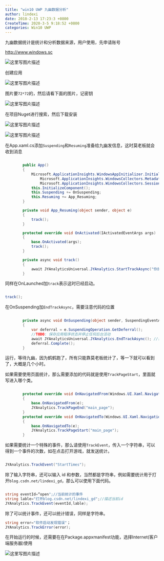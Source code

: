 ```yaml
---
title: "win10 UWP 九幽数据分析"
author: lindexi
date: 2018-2-13 17:23:3 +0800
CreateTime: 2020-3-5 9:18:52 +0800
categories: Win10 UWP
---
```


九幽数据统计是统计和分析数据来源，用户使用，先申请账号

<!--more-->



<div id="toc"></div>

http://www.windows.sc

![这里写图片描述](image/201611220331168.png)

创建应用

![这里写图片描述](image/201611220345291.png)

图片要`72*72`的，然后请看下面的图片，记密钥

![这里写图片描述](image/201611220348976.png)

在项目Nuget进行搜索，然后下载安装

![这里写图片描述](image/201611220373361.png)

![这里写图片描述](image/20161122037747.png)

在App.xaml.cs添加`Suspending`和`Resuming`准备给九幽发信息，这时莫老板就会收到消息


```csharp

        public App()
        {
            Microsoft.ApplicationInsights.WindowsAppInitializer.InitializeAsync(
                Microsoft.ApplicationInsights.WindowsCollectors.Metadata |
                Microsoft.ApplicationInsights.WindowsCollectors.Session);
            this.InitializeComponent();
            this.Suspending += OnSuspending;
            this.Resuming += App_Resuming;
        }

        private void App_Resuming(object sender, object e)
        {
            track();
        }

        protected override void OnActivated(IActivatedEventArgs args)
        {
            base.OnActivated(args);
            track();
        }

        private async void track()
        {
            await JYAnalyticsUniversal.JYAnalytics.StartTrackAsync("你的key");
        }

```

同样在OnLaunched加`track`表示这时已经启动。

```csharp

track();

```

在OnSuspending加`EndTrackAsync`，需要注意代码的位置


```csharp

        private async void OnSuspending(object sender, SuspendingEventArgs e)
        {
            var deferral = e.SuspendingOperation.GetDeferral();
            //TODO: 保存应用程序状态并停止任何后台活动
            await JYAnalyticsUniversal.JYAnalytics.EndTrackAsync(); //需注意此处代码位置不可更改 
            deferral.Complete();
        }

```

运行，等待九幽，因为鹤鹤跑了，所有只能靠莫老板统计了，等一下就可以看到了，大概是几个小时。

如果需要使用页面统计，那么需要添加的代码就是使用`TrackPageStart`，里面就写进入哪个类。


```csharp

        protected override void OnNavigatedFrom(Windows.UI.Xaml.Navigation.NavigationEventArgs e)
        {
            base.OnNavigatedFrom(e);
            JYAnalytics.TrackPageEnd("main_page");
        }
        protected override void OnNavigatedTo(Windows.UI.Xaml.Navigation.NavigationEventArgs e)
        {
            base.OnNavigatedTo(e);
            JYAnalytics.TrackPageStart("main_page");
        }

```

如果需要统计一个特殊的事件，那么请使用`TrackEvent`，传入一个字符串，可以得到一个事件的次数，如在点击打开游戏，就发送统计。


```csharp

JYAnalytics.TrackEvent("StartTimes");

```

除了输入字符串，还可以输入 id 和参数，当然都是字符串，例如需要统计用于打开`blog.csdn.net/lindexi_gd`，那么可以使用下面代码。


```csharp

string eventId=“open";//当前统计的事件
string lable="打开blog.csdn.net/lindexi_gd";//描述当前id
JYAnalytics.TrackEvent(eventId,lable);

```

除了可以统计事件，还可以统计错误，同样是字符串。

```csharp
string error="软件启动发现错误"；
JYAnalytics.TrackError(error);

```

在开始运行的时候，还需要在在Package.appxmanifest功能，选择Internet(客户端服务器)使用

![这里写图片描述](image/201611220506879.png)




